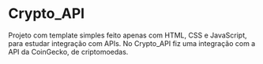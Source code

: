 # Crypto_API
Projeto com template simples feito apenas com HTML, CSS e JavaScript, para estudar integração com APIs. 
No Crypto_API fiz uma integração com a API da CoinGecko, de criptomoedas.
